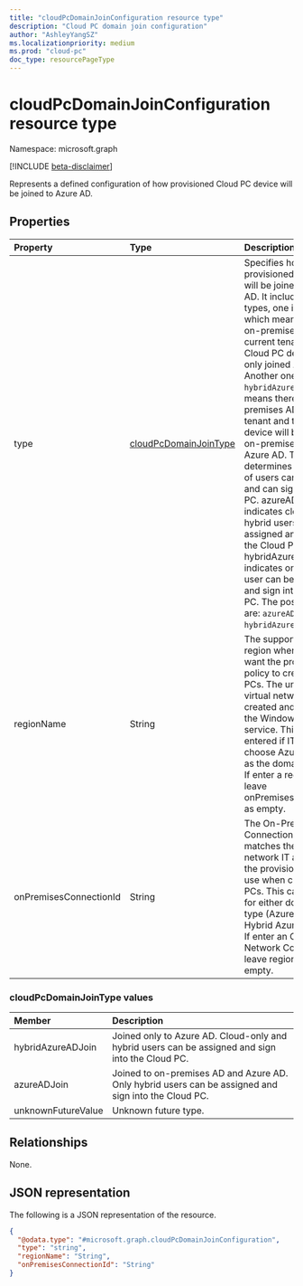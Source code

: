 ```yaml
---
title: "cloudPcDomainJoinConfiguration resource type"
description: "Cloud PC domain join configuration"
author: "AshleyYangSZ"
ms.localizationpriority: medium
ms.prod: "cloud-pc"
doc_type: resourcePageType
---
```


# cloudPcDomainJoinConfiguration resource type

Namespace: microsoft.graph

[!INCLUDE [beta-disclaimer](../../includes/beta-disclaimer.md)]

Represents a defined configuration of how provisioned Cloud PC device will be joined to Azure AD.

## Properties
|Property|Type|Description|
|:---|:---|:---|
|type|[cloudPcDomainJoinType](#cloudpcdomainjointype-values)|Specifies how the provisioned Cloud PC will be joined to Azure AD. It includes two types, one is `azureADJoin` which means there's no on-premises AD in current tenant and the Cloud PC device will be only joined Azure AD. Another one is `hybridAzureADJoin` which means there's also on-premises AD in current tenant and the Cloud PC device will be joined to on-premises AD and Azure AD. The type also determines which types of users can be assigned and can sign into a Cloud PC. azureADJoin type indicates cloud-only and hybrid users can be assigned and sign into the Cloud PC, hybridAzureADJoin indicates only hybrid user can be assigned and sign into the Cloud PC. The possible values are: `azureADJoin`, `hybridAzureADJoin`.|
|regionName|String|The supported Azure region where IT admin want the provisioning policy to create Cloud PCs. The underlying virtual network will be created and managed by the Windows 365 service. This can only be entered if IT admin choose Azure AD joined as the domain join type. If enter a regionName, leave onPremisesConnectionID as empty.|
|onPremisesConnectionId|String|The On-Premises Connection ID that matches the virtual network IT admin want the provisioning policy to use when creating Cloud PCs. This can be entered for either domain join type (Azure AD joined or Hybrid Azure AD joined). If enter an On-Premises Network Connection ID, leave regionName as empty.|

### cloudPcDomainJoinType values

|Member|Description|
|:---|:---|
|hybridAzureADJoin|Joined only to Azure AD. Cloud-only and hybrid users can be assigned and sign into the Cloud PC.|
|azureADJoin|Joined to on-premises AD and Azure AD. Only hybrid users can be assigned and sign into the Cloud PC.
|unknownFutureValue|Unknown future type.|

## Relationships
None.

## JSON representation
The following is a JSON representation of the resource.
<!-- {
  "blockType": "resource",
  "@odata.type": "microsoft.graph.cloudPcDomainJoinConfiguration"
}
-->
``` json
{
  "@odata.type": "#microsoft.graph.cloudPcDomainJoinConfiguration",
  "type": "string",
  "regionName": "String",
  "onPremisesConnectionId": "String"
}
```
